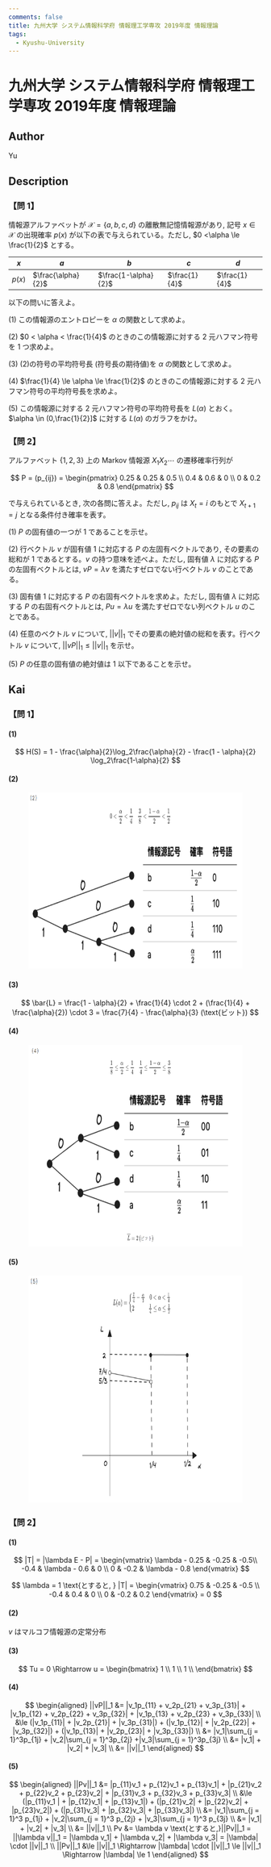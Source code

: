 ```yaml
---
comments: false
title: 九州大学 システム情報科学府 情報理工学専攻 2019年度 情報理論
tags:
  - Kyushu-University
---
```

# 九州大学 システム情報科学府 情報理工学専攻 2019年度 情報理論

## **Author**
Yu

## **Description**
### 【問 1】
情報源アルファベットが $\mathcal{X}=\{a,b,c,d\}$ の離散無記憶情報源があり, 記号 $x \in \mathcal{X}$ の出現確率 $p(x)$ が以下の表で与えられている。ただし, $0 <\alpha \le \frac{1}{2}$ とする。

| $x$ | $a$ | $b$ | $c$ | $d$ |
| - | - | - | - | - |
| $p(x)$ | $\frac{\alpha}{2}$ | $\frac{1-\alpha}{2}$ | $\frac{1}{4}$ | $\frac{1}{4}$ |

以下の問いに答えよ。

(1) この情報源のエントロピーを $\alpha$ の関数として求めよ。

(2) $0 < \alpha < \frac{1}{4}$ のときのこの情報源に対する $2$ 元ハフマン符号を $1$ つ求めよ。

(3) (2)の符号の平均符号長 (符号長の期待値)を $\alpha$ の関数として求めよ。

(4) $\frac{1}{4} \le \alpha \le \frac{1}{2}$ のときのこの情報源に対する $2$ 元ハフマン符号の平均符号長を求めよ。

(5) この情報源に対する $2$ 元ハフマン符号の平均符号長を $L(\alpha)$ とおく。 $\alpha \in (0,\frac{1}{2}]$ に対する $L(\alpha)$ のガラフをかけ。

### 【問 2】
アルファベット $\{1,2,3\}$ 上の $\text{Markov}$ 情報源 $X_1X_2\cdots$ の遷移確率行列が

$$
P = (p_{ij}) =
\begin{pmatrix}
0.25 & 0.25 & 0.5 \\
0.4 & 0.6 & 0 \\
0 & 0.2 & 0.8
\end{pmatrix}
$$

で与えられているとき, 次の各問に答えよ。ただし, $p_{ij}$ は $X_t = i$ のもとで $X_{t + 1} = j$ となる条件付き確率を表す。

(1) $P$ の固有値の一つが $1$ であることを示せ。

(2) 行ベクトル $v$ が固有値 $1$ に対応する $P$ の左固有ベクトルであり, その要素の総和が $1$ であるとする。$v$ の持つ意味を述べよ。ただし, 固有値 $\lambda$ に対応する $P$ の左固有ベクトルとは, $vP = \lambda v$ を満たすゼロでない行ベクトル $v$ のことである。

(3) 固有値 $1$ に対応する $P$ の右固有ベクトルを求めよ。ただし, 固有値 $\lambda$ に対応する $P$ の右固有ベクトルとは, $Pu = \lambda u$ を満たすゼロでない列ベクトル $u$ のことである。

(4) 任意のベクトル $v$ について, $||v||_1$ でその要素の絶対値の総和を表す。行ベクトル $v$ について, $||vP||_1 \le ||v||_1$ を示せ。

(5) $P$ の任意の固有値の絶対値は $1$ 以下であることを示せ。
## **Kai**
### 【問 1】
#### (1)

$$
H(S) = 1 - \frac{\alpha}{2}\log_2\frac{\alpha}{2} - \frac{1 - \alpha}{2} \log_2\frac{1-\alpha}{2}
$$

#### (2)

<figure style="text-align:center;">
  <img src="https://raw.githubusercontent.com/Myyura/the_kai_project_assets/main/kakomonn/kyushu_university/ISEE/ist_2019_information_theory_p2.png" width="600" height="350" alt=""/>
</figure>

#### (3)

$$
\bar{L} = \frac{1 - \alpha}{2} + \frac{1}{4} \cdot 2 + (\frac{1}{4} + \frac{\alpha}{2}) \cdot 3 = \frac{7}{4} - \frac{\alpha}{3} (\text{ビット})
$$

#### (4)

<figure style="text-align:center;">
  <img src="https://raw.githubusercontent.com/Myyura/the_kai_project_assets/main/kakomonn/kyushu_university/ISEE/ist_2019_information_theory_p3.png" width="600" height="400" alt=""/>
</figure>

#### (5)

<figure style="text-align:center;">
  <img src="https://raw.githubusercontent.com/Myyura/the_kai_project_assets/main/kakomonn/kyushu_university/ISEE/ist_2019_information_theory_p4.png" width="600" height="450" alt=""/>
</figure>

### 【問 2】
#### (1)

$$
|T| = |\lambda E - P| = 
\begin{vmatrix}
\lambda - 0.25 & -0.25 & -0.5\\
-0.4 & \lambda - 0.6 & 0 \\
0 & -0.2 & \lambda - 0.8
\end{vmatrix}
$$

$$
\lambda = 1 \text{とすると, } |T| = 
\begin{vmatrix}
0.75 & -0.25 & -0.5 \\
-0.4 & 0.4 & 0 \\
0 & -0.2 & 0.2
\end{vmatrix} = 0
$$

#### (2)
 $v$ はマルコフ情報源の定常分布

#### (3)

$$
Tu = 0 \Rightarrow u = 
\begin{bmatrix}
1 \\
1 \\
1 \\
\end{bmatrix}
$$

#### (4)

$$
\begin{aligned}
||vP||_1 &= |v_1p_{11} + v_2p_{21} + v_3p_{31}| + |v_1p_{12} + v_2p_{22} + v_3p_{32}| + |v_1p_{13} + v_2p_{23} + v_3p_{33}| \\
&\le (|v_1p_{11}| + |v_2p_{21}| + |v_3p_{31}|) + (|v_1p_{12}| + |v_2p_{22}| + |v_3p_{32}|) + (|v_1p_{13}| + |v_2p_{23}| + |v_3p_{33}|) \\
&= |v_1|\sum_{j = 1}^3p_{1j} + |v_2|\sum_{j = 1}^3p_{2j} +|v_3|\sum_{j = 1}^3p_{3j} \\
&= |v_1| + |v_2| + |v_3| \\
&= ||v||_1
\end{aligned}
$$

#### (5)

$$
\begin{aligned}
||Pv||_1 &= |p_{11}v_1 + p_{12}v_1 + p_{13}v_1| + |p_{21}v_2 + p_{22}v_2 + p_{23}v_2| + |p_{31}v_3 + p_{32}v_3 + p_{33}v_3| \\
&\le  (|p_{11}v_1 | + |p_{12}v_1| + |p_{13}v_1|) + (|p_{21}v_2| + |p_{22}v_2| + |p_{23}v_2|) + (|p_{31}v_3| + |p_{32}v_3| + |p_{33}v_3|) \\
&= |v_1|\sum_{j = 1}^3 p_{1j} + |v_2|\sum_{j = 1}^3 p_{2j} + |v_3|\sum_{j = 1}^3 p_{3j} \\
&= |v_1| + |v_2| + |v_3| \\
&= ||v||_1 \\
Pv &= \lambda v \text{とすると,}||Pv||_1 = ||\lambda v||_1 = |\lambda v_1| + |\lambda v_2| + |\lambda v_3| = |\lambda| \cdot ||v||_1 \\
||Pv||_1 &\le ||v||_1 \Rightarrow |\lambda| \cdot ||v||_1 \le ||v||_1 \Rightarrow |\lambda| \le 1
\end{aligned}
$$
